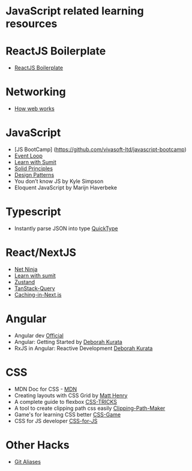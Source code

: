 # JavaScript related learning resources

# ReactJS Boilerplate
- [ReactJS Boilerplate](https://github.com/strativ-dev/react-boilerplate-ts)

# Networking

- [How web works](https://github.com/vasanthk/how-web-works)  

# JavaScript
- [JS BootCamp] (https://github.com/vivasoft-ltd/javascript-bootcamp)
- [Event Loop](https://www.youtube.com/watch?v=8aGhZQkoFbQ)
- [Learn with Sumit](https://www.youtube.com/channel/UCFM3gG5IHfogarxlKcIHCAg)
- [Solid Principles](https://www.youtube.com/playlist?list=PLZlA0Gpn_vH9kocFX7R7BAe_CvvOCO_p9)
- [Design Patterns](https://www.youtube.com/playlist?list=PLZlA0Gpn_vH_CthENcPCM0Dww6a5XYC7f)
- You don&rsquo;t know JS by Kyle Simpson
- Eloquent JavaScript by Marijn Haverbeke

# Typescript

- Instantly parse JSON into type [QuickType](https://app.quicktype.io/)

# React/NextJS

- [Net Ninja](https://www.youtube.com/watch?v=j942wKiXFu8&list=PL4cUxeGkcC9gZD-Tvwfod2gaISzfRiP9d&index=1)
- [Learn with sumit](https://www.youtube.com/watch?v=5Xy-t8k_M4A&list=PLHiZ4m8vCp9M6HVQv7a36cp8LKzyHIePr)
- [Zustand](https://docs.pmnd.rs/zustand/getting-started/introduction)
- [TanStack-Query](https://tanstack.com/query/latest)
- [Caching-in-Next.js](https://nextjs.org/docs/app/building-your-application/caching)

# Angular

- Angular dev [Official](https://angular.dev)
- Angular: Getting Started by [Deborah Kurata](https://www.pluralsight.com/courses/angular-2-getting-started-update)
- RxJS in Angular: Reactive Development [Deborah Kurata](https://www.pluralsight.com/courses/angular-component-communication)

# CSS

- MDN Doc for CSS - [MDN](https://developer.mozilla.org/en-US/docs/Web/CSS)
- Creating layouts with CSS Grid by [Matt Henry](https://www.pluralsight.com/courses/css-grid-creating-layouts)
- A complete guide to flexbox [CSS-TRICKS](https://css-tricks.com/snippets/css/a-guide-to-flexbox/)
- A tool to create clipping path css easily [Clipping-Path-Maker](https://bennettfeely.com/clippy/)
- Game's for learning CSS better [CSS-Game](https://flexboxfroggy.com/)
- CSS for JS developer [ CSS-for-JS](https://css-for-js.dev/)

# Other Hacks

- [Git Aliases](https://kapeli.com/cheat_sheets/Oh-My-Zsh_Git.docset/Contents/Resources/Documents/index)
